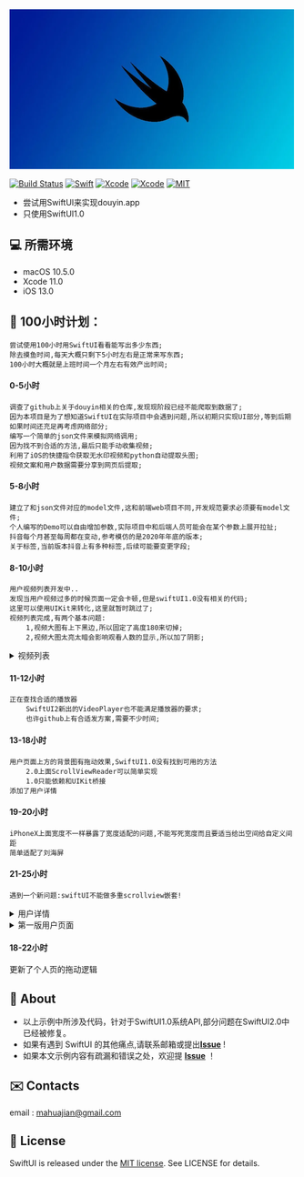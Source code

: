 <img src="https://github.com/Butters2334/SwiftUICode/blob/main/images/banner.png"/>

[![Build Status](https://img.shields.io/badge/platforms-iOS%20%7C%20tvOS%20%7C%20macOS%20%7C%20watchOS-green.svg)](https://github.com/butters2334/SwiftUICode)
[![Swift](https://img.shields.io/badge/Swift-5.1-orange.svg)](https://swift.org)
[![Xcode](https://img.shields.io/badge/Xcode-11.0-blue.svg)](https://developer.apple.com/xcode)
[![Xcode](https://img.shields.io/badge/macOS-15.0-blue.svg)](https://developer.apple.com/macOS)
[![MIT](https://img.shields.io/badge/licenses-MIT-red.svg)](https://opensource.org/licenses/MIT)

- 尝试用SwiftUI来实现douyin.app
- 只使用SwiftUI1.0

## 💻 所需环境

- macOS 10.5.0
- Xcode 11.0
- iOS 13.0


## 📂 100小时计划：
    尝试使用100小时用SwiftUI看看能写出多少东西;  
    除去摸鱼时间,每天大概只剩下5小时左右是正常来写东西;
    100小时大概就是上班时间一个月左右有效产出时间;


#### 0-5小时  
    调查了github上关于douyin相关的仓库,发现现阶段已经不能爬取到数据了;  
    因为本项目是为了想知道SwiftUI在实际项目中会遇到问题,所以初期只实现UI部分,等到后期如果时间还充足再考虑网络部分;    
    编写一个简单的json文件来模拟网络调用;  
    因为找不到合适的方法,最后只能手动收集视频;
    利用了iOS的快捷指令获取无水印视频和python自动提取头图;
    视频文案和用户数据需要分享到网页后提取;
    
#### 5-8小时
    建立了和json文件对应的model文件,这和前端web项目不同,开发规范要求必须要有model文件;
    个人编写的Demo可以自由增加参数,实际项目中和后端人员可能会在某个参数上展开拉扯;
    抖音每个月甚至每周都在变动,参考模仿的是2020年年底的版本;
    关于标签,当前版本抖音上有多种标签,后续可能要变更字段;
    
#### 8-10小时
    用户视频列表开发中..
    发现当用户视频过多的时候页面一定会卡顿,但是swiftUI1.0没有相关的代码;
    这里可以使用UIKit来转化,这里就暂时跳过了;
    视频列表完成,有两个基本问题:
        1,视频大图有上下黑边,所以固定了高度180来切掉;
        2,视频大图太亮太暗会影响观看人数的显示,所以加了阴影;
<details close>
<summary>视频列表</summary>
<img width="50%" src="https://github.com/Butters2334/SwiftUI_douyin/raw/master/images/videoList.png"/>
</details>    

#### 11-12小时
    正在查找合适的播放器
        SwiftUI2新出的VideoPlayer也不能满足播放器的要求;
        也许github上有合适发方案,需要不少时间;
        
#### 13-18小时
    用户页面上方的背景图有拖动效果,SwiftUI1.0没有找到可用的方法
        2.0上面ScrollViewReader可以简单实现
        1.0只能依赖和UIKit桥接
    添加了用户详情

#### 19-20小时
    iPhoneX上面宽度不一样暴露了宽度适配的问题,不能写死宽度而且要适当给出空间给自定义间距
    简单适配了刘海屏

#### 21-25小时
    遇到一个新问题:swiftUI不能做多重scrollview嵌套!


<details close>
<summary>用户详情</summary>
<img width="50%" src="https://github.com/Butters2334/SwiftUI_douyin/raw/master/images/userContent.png"/>
</details>    
<details close>
<summary>第一版用户页面</summary>
<img width="50%" src="https://github.com/Butters2334/SwiftUI_douyin/raw/master/images/userView1224.png"/>
</details>    

#### 18-22小时
更新了个人页的拖动逻辑


## 📎 About

* 以上示例中所涉及代码，针对于SwiftUI1.0系统API,部分问题在SwiftUI2.0中已经被修复。
* 如果有遇到 SwiftUI 的其他痛点,请联系邮箱或提出[**Issue**](https://github.com/Butters2334/SwiftUICode/issues/new) !
* 如果本文示例内容有疏漏和错误之处，欢迎提 [**Issue**](https://github.com/Butters2334/SwiftUICode/issues/new) ！



## ✉️ Contacts

email : mahuajian@gmail.com


## 📄 License	

SwiftUI is released under the [MIT license](LICENSE). See LICENSE for details.

